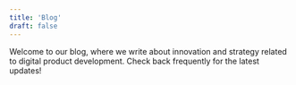 ```yaml
---
title: 'Blog'
draft: false
---
```


Welcome to our blog, where we write about innovation and strategy related to digital product development. Check back frequently for the latest updates!
